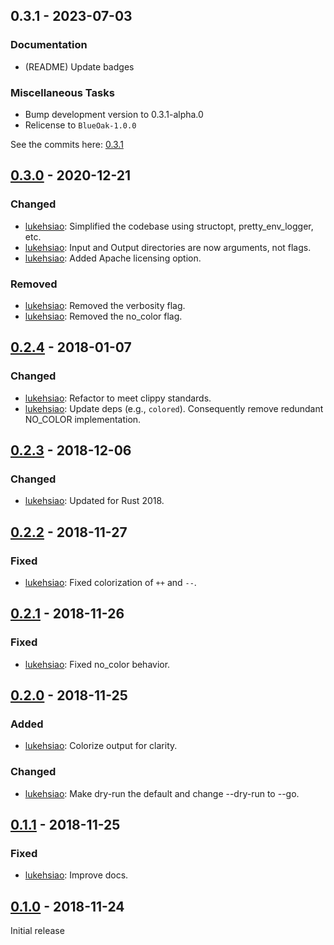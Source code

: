 ## 0.3.1 - 2023-07-03

### Documentation
- (README) Update badges

### Miscellaneous Tasks
- Bump development version to 0.3.1-alpha.0
- Relicense to `BlueOak-1.0.0`

See the commits here: [0.3.1]

[0.3.1]: https://github.com/lukehsiao/randselect/compare/v0.3.0...v0.3.1

## [0.3.0] - 2020-12-21

### Changed
- [lukehsiao][lh]: Simplified the codebase using structopt, pretty\_env\_logger,
  etc.
- [lukehsiao][lh]: Input and Output directories are now arguments, not flags.
- [lukehsiao][lh]: Added Apache licensing option.

### Removed
- [lukehsiao][lh]: Removed the verbosity flag.
- [lukehsiao][lh]: Removed the no_color flag.

## [0.2.4] - 2018-01-07

### Changed
- [lukehsiao][lh]: Refactor to meet clippy standards.
- [lukehsiao][lh]: Update deps (e.g., `colored`). Consequently remove redundant
  NO_COLOR implementation.

## [0.2.3] - 2018-12-06

### Changed
- [lukehsiao][lh]: Updated for Rust 2018.

## [0.2.2] - 2018-11-27

### Fixed
- [lukehsiao][lh]: Fixed colorization of `++` and `--`.

## [0.2.1] - 2018-11-26

### Fixed
- [lukehsiao][lh]: Fixed no_color behavior.

## [0.2.0] - 2018-11-25

### Added
- [lukehsiao][lh]: Colorize output for clarity.

### Changed
- [lukehsiao][lh]: Make dry-run the default and change --dry-run to --go.

## [0.1.1] - 2018-11-25

### Fixed
- [lukehsiao][lh]: Improve docs.

## [0.1.0] - 2018-11-24
Initial release


[lh]: https://github.com/lukehsiao

[Unreleased]: https://github.com/lukehsiao/randselect/compare/v0.3.0...HEAD
[0.3.0]: https://github.com/lukehsiao/randselect/compare/v0.2.4...v0.3.0
[0.2.4]: https://github.com/lukehsiao/randselect/releases/compare/v0.2.3...v0.2.4
[0.2.3]: https://github.com/lukehsiao/randselect/releases/compare/v0.2.2...v0.2.3
[0.2.2]: https://github.com/lukehsiao/randselect/releases/compare/v0.2.1...v0.2.2
[0.2.1]: https://github.com/lukehsiao/randselect/releases/compare/v0.2.0...v0.2.1
[0.2.0]: https://github.com/lukehsiao/randselect/releases/compare/v0.1.1...v0.2.0
[0.1.1]: https://github.com/lukehsiao/randselect/releases/compare/v0.1.0...v0.1.1
[0.1.0]: https://github.com/lukehsiao/randselect/releases/tag/v0.1.0
